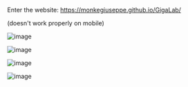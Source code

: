 Enter the website: https://monkegiuseppe.github.io/GigaLab/

(doesn't work properly on mobile)

![image](https://github.com/user-attachments/assets/d83648e6-3ed2-4f42-9ded-686a73f1075a)


![image](https://github.com/user-attachments/assets/30b65d0c-becc-408c-9ea3-e5d757014037)


![image](https://github.com/user-attachments/assets/d4a7f716-be2e-4575-8be6-f39d6ebe31c3)

![image](https://github.com/user-attachments/assets/6d67f753-fcf7-49bf-8d40-6e10c066a07c)


